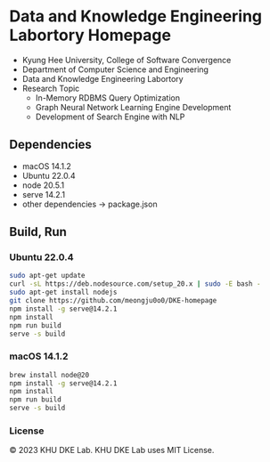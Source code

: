# Data and Knowledge Engineering Labortory Homepage
- Kyung Hee University, College of Software Convergence
- Department of Computer Science and Engineering
- Data and Knowledge Engineering Labortory
- Research Topic
    - In-Memory RDBMS Query Optimization
    - Graph Neural Network Learning Engine Development
    - Development of Search Engine with NLP

## Dependencies
- macOS 14.1.2
- Ubuntu 22.0.4
- node 20.5.1
- serve 14.2.1
- other dependencies -> package.json

## Build, Run
### Ubuntu 22.0.4
```bash
sudo apt-get update
curl -sL https://deb.nodesource.com/setup_20.x | sudo -E bash -
sudo apt-get install nodejs
git clone https://github.com/meongju0o0/DKE-homepage
npm install -g serve@14.2.1
npm install
npm run build
serve -s build
```

### macOS 14.1.2
```zsh
brew install node@20
npm install -g serve@14.2.1
npm install
npm run build
serve -s build
```

### License
© 2023 KHU DKE Lab.
KHU DKE Lab uses MIT License.
